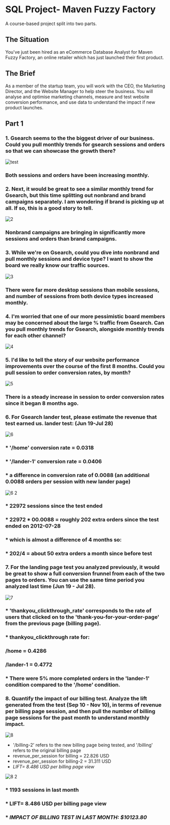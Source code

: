 # SQL Project- Maven Fuzzy Factory
A course-based project split into two parts.

## The Situation
You've just been hired as an eCommerce Database Analyst for Maven Fuzzy Factory, an online retailer which has just launched their first product.
## The  Brief
As a member of the startup team, you will work with the CEO, the Marketing Director, and the Website Manager to help steer the business.
You will analyse and optimise marketing channels, measure and test website conversion performance, and use data to understand the impact if new product launches.

## Part 1
### **1. Gsearch seems to the the biggest driver of our business. Could you pull monthly trends for gsearch sessions and orders so that we can showcase the growth there?**

![test](https://github.com/cdanielz98/maven-fuzzy-factory-sql/assets/135237144/7ec26085-5c1e-43b5-af47-fa1557c52e2d)

### Both sessions and orders have been increasing monthly.


### **2. Next, it would be great to see a similar monthly trend for Gsearch, but this time splitting out nonbrand and brand campaigns separately. I am wondering if brand is picking up at all. If so, this is a good story to tell.**

![2](https://github.com/cdanielz98/maven-fuzzy-factory-sql/assets/135237144/fb1bb1be-485d-4f04-b246-7ea1dd217711)

### Nonbrand campaigns are bringing in significantly more sessions and orders than brand campaigns.


### **3. While we're on Gsearch, could you dive into nonbrand and pull monthly sessions and device type? I want to show the board we really know our traffic sources.**

![3](https://github.com/cdanielz98/maven-fuzzy-factory-sql/assets/135237144/a8307e9b-e420-4dee-ba61-b5413c5bda23)

### There were far more desktop sessions than mobile sessions, and number of sessions from both device types increased monthly.


### **4. I'm worried that one of our more pessimistic board members may be concerned about the large % traffic from Gsearch. Can you pull monthly trends for Gsearch, alongside monthly trends for each other channel?**

![4](https://github.com/cdanielz98/maven-fuzzy-factory-sql/assets/135237144/6527d2e7-342b-4a9c-9ef2-8defff6fd3b1)


### **5. I'd like to tell the story of our website performance improvements over the course of the first 8 months. Could you pull session to order conversion rates, by month?**

![5](https://github.com/cdanielz98/maven-fuzzy-factory-sql/assets/135237144/17759ffb-356e-4726-b15f-0355228fee8d)

### There is a steady increase in session to order conversion rates since it began 8 months ago.

### **6. For Gsearch lander test, please estimate the revenue that test earned us. lander test: (Jun 19-Jul 28)**

![6](https://github.com/cdanielz98/maven-fuzzy-factory-sql/assets/135237144/fd4efe9f-8708-4436-a0cb-3d80a5dd688e)

### * '/home' conversion rate = 0.0318
### * '/lander-1' conversion rate = 0.0406
### * a difference in conversion rate of 0.0088 (an additional 0.0088 orders per session with new lander page)

![6 2](https://github.com/cdanielz98/maven-fuzzy-factory-sql/assets/135237144/fa792353-936a-41d1-b77d-ff6b976ce79f)

### * 22972 sessions since the test ended
### * 22972 * 00.0088 = roughly 202 extra orders since the test ended on 2012-07-28
### * which is almost a difference of 4 months so:
### * 202/4 = about 50 extra orders a month since before test

### **7. For the landing page test you analyzed previously, it would be great to show a full conversion frunnel from each of the two pages to orders. You can use the same time period you analyzed last time (Jun 19 - Jul 28).**

![7](https://github.com/cdanielz98/maven-fuzzy-factory-sql/assets/135237144/1291ba14-8ab6-4828-8901-f815634afa15)

### * 'thankyou_clickthrough_rate' corresponds to the rate of users that clicked on to the 'thank-you-for-your-order-page' from the previous page (billing page).

### * thankyou_clickthrough rate for:
### /home = 0.4286
### /lander-1 = 0.4772
### * There were 5% more completed orders in the 'lander-1' condition compared to the '/home' condition.

### **8. Quantify the impact of our billing test. Analyze the lift generated from the test (Sep 10 - Nov 10), in terms of revenue per billing page session, and then pull the number of billing page sessions for the past month to understand monthly impact.**

![8](https://github.com/cdanielz98/maven-fuzzy-factory-sql/assets/135237144/581cee23-fb57-40b6-9b55-91b3a2a2ac44)

* '/billing-2' refers to the new billing page being tested, and '/billing' refers to the original billing page
* revenue_per_session for billing = 22.826 USD
* revenue_per_session for billing-2 = 31.311 USD
* *LIFT= 8.486 USD per billing page view*

![8 2](https://github.com/cdanielz98/maven-fuzzy-factory-sql/assets/135237144/4e50aec4-b50e-4c65-a4e1-d94025ed9ce1)

### * 1193 sessions in last month
### * LIFT= 8.486 USD per billing page view
### *  *IMPACT OF BILLING TEST IN LAST MONTH: $10123.80*
